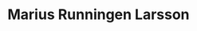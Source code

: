 # Marius Runningen Larsson



<!---
mariuslars/mariuslars is a ✨ special ✨ repository because its `README.md` (this file) appears on your GitHub profile.
You can click the Preview link to take a look at your changes.
--->
